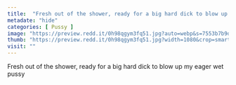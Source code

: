 ```yaml
---
title:  "Fresh out of the shower, ready for a big hard dick to blow up my eager wet pussy"
metadate: "hide"
categories: [ Pussy ]
image: "https://preview.redd.it/0h98qgym3fq51.jpg?auto=webp&s=7553b7b9d10c220928c3ea9e52814303056d0cf0"
thumb: "https://preview.redd.it/0h98qgym3fq51.jpg?width=1080&crop=smart&auto=webp&s=68d4c3e0525668863c665537f5afd0fd36fd805e"
visit: ""
---
```

Fresh out of the shower, ready for a big hard dick to blow up my eager wet pussy
